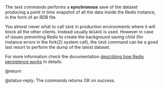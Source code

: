 The `SAVE` commands performs a **synchronous** save of the dataset producing a *point in time* snapshot of all the data inside the Redis instance, in the form of an RDB file.

You almost never what to call `SAVE` in production environments where it will block all the other clients. Instead usually `BGSAVE` is used. However in case of issues preventing Redis to create the background saving child (for instance errors in the fork(2) system call), the `SAVE` command can be a good last resort to perform the dump of the latest dataset.

For more information check the documentation [describing how Redis persistence works](/topics/persistence) in details.

@return

@status-reply: The commands returns OK on success.

